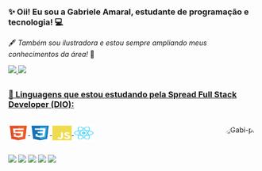 ### ✨ Oii! Eu sou a Gabriele Amaral, estudante de programação e tecnologia! 💻
🖋️ _Também sou ilustradora e estou sempre ampliando meus conhecimentos da área!_ 🎨

<div>
  <a href="https://github.com/gabriele-amaral">
  <img height="180em" src="https://github-readme-stats.vercel.app/api?username=gabriele-amaral&show_icons=true&theme=dracula&include_all_commits=true&count_private=true"/>
  <img height="140em" src="https://github-readme-stats.vercel.app/api/top-langs/?username=gabriele-amaral&layout=compact&langs_count=7&theme=dracula"/>
</div>
  
 ##
 
 ### 📂 Linguagens que estou estudando pela Spread Full Stack Developer (DIO):
  
</div>
<div style="display: inline_block"><br>
  <img align="center" alt="Gabi-HTML" height="30" width="40" src="https://raw.githubusercontent.com/devicons/devicon/master/icons/html5/html5-original.svg">
  <img align="center" alt="Gabi-CSS" height="30" width="40" src="https://raw.githubusercontent.com/devicons/devicon/master/icons/css3/css3-original.svg">
  <img align="center" alt="Gabi-Js" height="30" width="40" src="https://raw.githubusercontent.com/devicons/devicon/master/icons/javascript/javascript-plain.svg">
  <img align="center" alt="Gabi-React" height="30" width="40" src="https://raw.githubusercontent.com/devicons/devicon/master/icons/react/react-original.svg">
  <img align="right" alt="Gabi-pic" height="150" style="border-radius:50px;" src="https://cdn.discordapp.com/attachments/612752899734241290/967205796104523786/picasion.com_bca9686632ba3cc9d3a9bdb5e6f2a597.gif">
</div>
 
 ##

<div> 
  <a href="https://www.linkedin.com/in/gabriele-amaral" target="_blank"><img src="https://img.shields.io/badge/-LinkedIn-%230077B5?style=for-the-badge&logo=linkedin&logoColor=white" target="_blank"></a> 
  <a href = "mailto:gabi.techart@gmail.com"><img src="https://img.shields.io/badge/-Gmail-%23333?style=for-the-badge&logo=gmail&logoColor=white" target="_blank"></a>
  <a href="https://www.instagram.com/gabitechart" target="_blank"><img src="https://img.shields.io/badge/-Instagram-%23E4405F?style=for-the-badge&logo=instagram&logoColor=white" target="_blank"></a>
 	<a href="https://twitter.com/gabiamaraltt" target="_blank"><img src="https://img.shields.io/badge/Twitter-1DA1F2?style=for-the-badge&logo=twitter&logoColor=white" target="_blank"></a>
  <a href="https://www.twitch.tv/gabitechart" target="_blank"><img src="https://img.shields.io/badge/Twitch-9146FF?style=for-the-badge&logo=twitch&logoColor=white" target="_blank"></a> 
</div>
